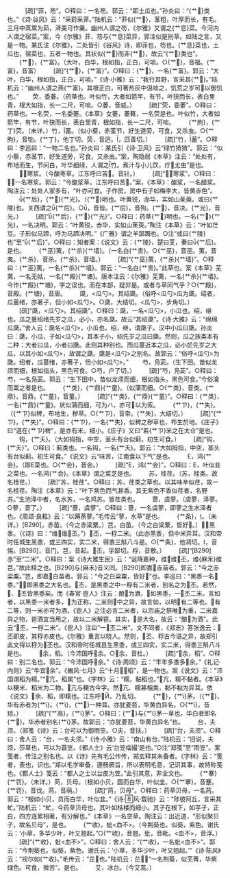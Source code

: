 <!-- { "loadSidebar": true } -->
　　　[疏]“菲，芴”。○释曰：一名芴。郭云：“即土瓜也。”孙炎曰：“{艹}类也。”《诗·谷风》云：“采葑采菲。”陆机云：“菲似{艹}，茎粗，叶厚而长，有毛。三月中蒸鬻为茹，滑美可作羹。幽州人谓之芴，《尔雅》又谓之{艹息}菜。今河内人谓之宿菜。”案，今《尔雅》菲、芴与{艹息}菜异，郭注似是别草。如陆之言，又是一物。某氏注《尔雅》，二处皆引《谷风》诗，即菲也，芴也。{艹息}菜也，土瓜也，宿菜也，五者一物也。其状似{艹}而非{艹}，故云“{艹}类也”。
　　{艹}，{艹富}。（大叶，白华，根如指，正白，可啖。○{艹}，音福。{艹富}，音富）
　　[疏]“{艹}，{艹富}”。○释曰：{艹}，一名{艹富}。郭云：“大叶，白华，根如指，正白，可啖。”《诗·小雅》云：“我行其野，言采其{艹}。”陆机云：“幽州人谓之燕{艹富}。其根正白，可著热灰中温啖之，饥荒之岁可以御饥也。”
　　荧，委萎。（药草也。叶似竹，大者如箭竿，有节，叶狭而长，表白里青，根大如指，长一二尺，可啖。○萎，音威。）
　　[疏]“荧，委萎”。○释曰：药草也。一名荧，一名委萎。《本草》女萎，萎蕤，一名荧是也。叶似竹，大者如箭竿，有节，叶狭而长，表白里青，根如指，长一二尺，可啖。
　　{艹朐}，{艹丁}荧。（未详。）竹，蓄。（似小藜，赤茎节，好生道旁，可食，又杀虫。○{艹朐}，音劬。{艹丁}，他丁切。荧，音迥。，匹善切。）
　　[疏]“竹，蓄”。○释曰：李巡曰：“一物二名也。”孙炎曰：某氏引《诗·卫风》云“绿竹猗猗”。郭云：“似小藜，赤茎节，好生道旁，可食，又杀虫。”案，陶隐居《本草》注云：“处处有，布地而生，节间白，叶华细绿，人谓之竹。煮汁与小儿饮，疗尤虫”是也。
　　，寒浆。（今酸枣草。江东呼曰苦。音针。）
　　[疏]“，寒浆”。○释曰：，一名寒浆。郭云：“今酸浆草。江东呼曰苦。”案，《本草》：酸浆，一名醋浆。陶注云：处处人家多有，“叶亦可食。子作房，房中有子如梅李大，皆黄赤色”。
　　{艹后}，{艹}{艹光}。（{艹}明也。叶黄锐，赤华，实如山茱萸。或曰{艹陵}也。关西谓之{艹后}。○，音皆。{艹后}，音狗。{艹}，音决。{艹光}，音光。）
　　[疏]“{艹后}，{艹}{艹光}”。○释曰：药草{艹}明也。一名{艹}{艹光}，一名决明。郭云：“叶黄锐，赤华，实如山茱萸。”陶注《本草》云：“叶如茳豆。子形似马蹄，呼为马蹄决明。”《广雅》谓之羊踯躅也。○注“或曰{艹陵}也”至“{艹后}”。○释曰：知者案：《说文》云：{艹陵}，楚曰芰，秦曰{艹后}。是也。
　　{艹巫}荑，{艹杀}{艹墙}。（一名白{艹贵}。○{艹巫}，音巫。荑，音夷。{艹杀}，音杀。{艹杀}，音墙。）
　　[疏]“{艹巫}荑，{艹杀}{艹墙}”。○释曰：{艹巫}荑，一名{艹杀}{艹墙}。郭云：“一名白{艹贵}。”此草也。案《本草》芜荑，一名无姑，一名{艹殿}{艹塘}。唐本注云：《尔雅》芜荑，一名{艹杀}{艹墙}。今作{艹殿}{艹塘}，字之误也。而在本部，疑非是。或者与草同气乎？○{艹殿}，音殿。{艹塘}，音唐。
　　瓞，<瓜勺>。其绍瓞。（俗呼<瓜勺>瓜为瓞。绍者，瓜蔓绪，亦著子，但小如<瓜勺>。○瓞，大结切。<瓜勺>，步角切。）
　　[疏]“瓞，<瓜勺>。其绍瓞”。○释曰：瓞，一名<瓜勺>，小瓜也。绍，继也。瓜之蔓绍绪先岁之瓜，必小，亦名瓞。故云“其绍瓞”。《诗·大雅》云：“绵绵瓜瓞。”舍人云：瓞名<瓜勺>，小瓜也。绍，继，谓瓞子。汉中小瓜曰瓞。孙炎曰：瓞，小瓜，子如<瓜勺>，其本子小，绍先岁之瓜曰瓞。然则，瓜之族类本有二种：大者曰瓜，小者曰瓞。此则其种别也。而瓜蔓近本之瓜，必小於先岁之大瓜，以其小如<瓜勺>，故谓之瓞。瓞是<瓜勺>之别名。故郭云：“俗呼<瓜勺>为瓞。绍者，瓜蔓绪，亦著子，但小如<瓜勺>。”
　　芍，凫茈。（生下田。苗似龙须而细，根如指头，黑色可食。○芍，户了切。）
　　[疏]“芍，凫茈”。○释曰：芍，一名凫茈。郭云：“生下田中，苗似龙须而细，根如指头，黑色可食。”今俗瀹而鬻之者是也。
　　{艹类}，{艹鼎}{艹童}。（似蒲而细。○{艹类}，音类。{艹鼎}，音鼎。{艹童}，音董。）
　　[疏]“{艹类}，{艹鼎}{艹童}”。○释曰：{艹类}，一名{艹鼎}{艹童}。状似蒲而细，可为ハ，亦可以为索。
　　{艹ㄗ}，{艹失}。（{艹ㄗ}似稗，布地生，秽草。○{艹ㄗ}，音帝。{艹失}，大结切。）
　　[疏]“{艹ㄗ}，{艹失}”。○释曰：{艹ㄗ}，一名{艹失}，似稗之秽草也，布生於地。《庄子》曰“道在{艹ㄗ}稗”，是亦有米，细小。《庄子》又曰“若{艹ㄗ}米之在太仓”是也。
　　钩，{艹夭}。（大如拇指，中空，茎头有台似蓟。初生可食。）
　　[疏]“钩，{艹夭}”。○释曰：蓟类也。一名钩，一名{艹夭}。郭云：“大如拇指，中空，茎头有台似蓟。初生可食。”《说文》云“味苦，江南食以下气”是也。
　　Ε，鸿{艹会}。（即Ε菜也。○{艹会}，音会。）
　　[疏]“Ε，鸿{艹会}”。○释曰：Ε，叶似韭之菜也。一名鸿{艹会}。《本草》谓之菜芝是也。
　　苏，桂荏。（苏，桂类。故名桂荏。）
　　[疏]“苏，桂荏”。○释曰：苏，荏类之草也。以其味辛似荏，故一名桂荏。陶注《本草》云：“叶下紫色而气甚香。其无紫色不香似荏者，名野苏。”生池泽中者，名水苏，一名鸡苏。皆荏类也。
　　蔷，虞蓼。（虞蓼，泽蓼。○蓼，音了。）
　　[疏]“蔷，虞蓼”。○释曰：蔷，一名虞蓼，即蓼之生水泽者也。《周颂·良耜》云：“以薅荼蓼。”毛传云“蓼，水草”是也。
　　{艹条}，。（未详。）[B290]，赤苗。（今之赤粱粟。）芑，白苗。（今之白粱粟，皆好。），黑黍。（《诗》曰：“维维丕。”）丕，一稃二米。（此亦黑黍，但中米异耳。汉和帝时任城生黑黍，或三四实，实二米，得黍三斛八斗是。○{艹条}，他凋切。，音惕。[B290]，音门。芑，音起。丕，孚鄙切。桴，音敷。）
　　[疏]“[B290]赤”至“二米”。○释曰：案《诗大雅生民》云：“诞降嘉种，维维丕，维{麻禾}维芑。”故此释之也。[B290]与{麻禾}音义同。[B290]即嘉赤苗者。郭云：“今之赤梁粟。”芑，即嘉白苗者。郭云：“今之白粱粟，皆好”也。李巡曰：“黑黍一名黍。”，即黑黍之大名也。丕，是黑黍之中一稃有二米者，别名之为丕。若然，、丕皆黑黍矣。而《春官·鬯人》注云：酿为酒，如黑黍，一丕二米。言如者，以黑黍一米者多，为正称，二米则中之异，故言如，以明有二等也。有二等，则一米亦可为酒，《鬯人》之注必言二米者，以宗庙之祭唯为重，二米嘉异之物，鬯酒宜当用之，故以二米解鬯。其实，是大名，故云：“酿为酒”。此云“丕，一桴二米”。《鬯人》注曰“一丕二米”。文不同者，《郑志》答张逸云：丕即皮，其稃亦皮也。《尔雅》重言以晓人。然则，丕、稃古今语之异，故郑引此文得以稃为丕也。汉和帝时任城县生黑黍，或三四实，实二米，得黍三斛八斗是也。
　　余，稻。（今沛国呼余。○余，音杜。）
　　[疏]“余，稻”。○释曰：别二名也。郭云：“今沛国呼余。”《诗·周颂》云：“丰年多黍多余。”《礼记·内则》云“牛宜余”。《豳风·七月》云“十月稻”，是一物也。案《说文》云：“沛国谓稻为糯。”“亢，稻属”也。《字林》云：“糯，黏稻也。”亢，糯不黏者。《本草》以粳米、稻米为二物。亢与粳古今字。然亢、糯甚相类，黏不黏为异耳。依《说文》余、稻，即糯也。江东呼Й，乃乱切。
　　{艹}，{艹}茅。（{艹}，华有赤者为{艹}。{艹}，{艹}一种耳。亦犹菱苕，华黄白异名。○{艹}，音琼。）
　　[疏]“{艹鬲}，{艹}茅”。○释曰：{艹}与{艹}茅一草也。华白者即名{艹}，华赤者别名{艹}茅。故郭云：“亦犹菱苕，华黄白异名”也。
　　台，夫须。（郑笺《诗》云：台可以为御雨笠。○夫，音扶。）
　　[疏]“台，夫须”。○释曰：舍人云：“台，一名夫须。”《诗·小雅》云：“南山有台。”陆机云：“旧说，夫须，莎草也，可以为蓑笠。《都人士》云‘台笠缁撮’是也。”○注“郑笺”至“雨笠”。案笺者，传注之别名也。以《诗》先有毛公作传，郑玄释其未备者。《字林》云：“笺者，表也，识也。”郑以毛学审备，遵畅厥旨，所以表明毛意，记识其事，故特称笺也。《都人士》笺云：“都人之士以台皮为笠。”此引其意，非全文也。
　　{艹搴}{艹罚}。（未详。）苘，贝母。（根如小贝，圆而白华，叶似韭。○{艹搴}，音蹇。{艹罚}，音伐。苘，音萌。）
　　[疏]“苘，贝母”。○释曰：药草贝母，一名苘。郭云：“根如小贝，员而白华，叶似韭。”《诗·风·载驰》云：“陟彼阿丘，言采其虻。”陆机云：“虻，今药草贝母也。其叶如栝楼而细小。其子在根下，如芋子，正白，四方连累相著，有分解也。”《本草》一名空草。陶注云：出近道，“形似聚贝子，故名贝母”，是也。
　　{艹收}，蚍<血不>。（今荆葵也。似葵，紫色。谢氏云：‘小草，多华少叶，叶又翘起。”○{艹收}，音翘。蚍，音毗。<血不>，音浮。）
　　[疏]“{艹收}，蚍<血不>”。○释曰：舍人云：“{艹收}，一名蚍<血不>”。郭云：“今荆葵也。似葵，紫色。谢氏云：‘小草，多华少叶，叶又翘起。’”《诗·陈风》云：“视尔如{艹收}。”毛传云：“芘也。”陆机云：芘，“一名荆葵，似芜菁，华紫绿色。可食，微苦”。是也。
　　艾，冰台。（今艾蒿。）
